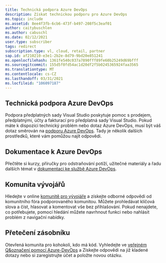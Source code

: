 ```yaml
---
title: Technická podpora Azure DevOps
description: Získat technickou podporu pro Azure DevOps
ms.topic: include
ms.assetid: 8ee4f3fb-6cb6-473f-b497-208f5c3eaf01
author: caitybuschlen
ms.author: cabuschl
ms.date: 02/12/2021
user.type: subscriber
tags: redirect
subscription.type: vl, cloud, retail, partner
sap.id: af210210-e3e1-2b2e-8d79-9bd20e851241
ms.openlocfilehash: 1361fe540c037a7890fff89fe60b25249d69bfff
ms.sourcegitcommit: 155d5f0fd54ac1d20df2f5b0245365924faa3565
ms.translationtype: MT
ms.contentlocale: cs-CZ
ms.lasthandoff: 03/31/2021
ms.locfileid: "106097187"
---
```

## <a name="azure-devops-technical-support"></a>Technická podpora Azure DevOps  

Podpora předplatných sady Visual Studio poskytuje pomoc s prodejem, předplatnými, účty a fakturací pro předplatná sady Visual Studio. Pokud máte k dispozici technický problém nebo dotaz Azure DevOps, musí být váš dotaz směrován na [podporu Azure DevOps](https://azure.microsoft.com/support/devops/). Tady je několik dalších prostředků, které vám pomůžou najít odpovědi.

## <a name="azure-devops-documentation"></a>Dokumentace k Azure DevOps 

Přečtěte si kurzy, příručky pro odstraňování potíží, užitečné materiály a řadu dalších témat v [dokumentaci ke službě Azure DevOps](https://docs.microsoft.com/azure/devops/?view=azure-devops&preserve-view=true).

## <a name="developer-community"></a>Komunita vývojářů

Hledejte v online [komunitě pro vývojáře](https://developercommunity.visualstudio.com/spaces/21/index.html) a získejte odborné odpovědi od komunitního fóra podporovaného komunitou. Můžete prohledávat klíčová slova a číst, hlasovat a komentovat vše bez přihlašování. Pokud nenajdete, co potřebujete, pomocí hledání můžete navrhnout funkci nebo nahlásit problém z navigační nabídky. 

## <a name="stack-overflow"></a>Přetečení zásobníku

Otevřená komunita pro kohokoli, kdo má kód. Vyhledejte ve [veřejném Q&označení pomocí Azure-DevOps](https://stackoverflow.com/questions/tagged/azure-devops?tab=Newest) a Získejte odpovědi na již kladené dotazy nebo si zaregistrujte účet a položte novou otázku. 
